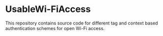 UsableWi-FiAccess
=================

This repository contains source code for different tag and context based authentication schemes for open Wi-Fi access. 
